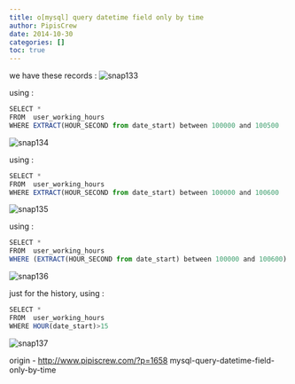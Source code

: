```yaml
---
title: o[mysql] query datetime field only by time
author: PipisCrew
date: 2014-10-30
categories: []
toc: true
---
```


we have these records :
![](https://www.pipiscrew.com/wp-content/uploads/2014/10/snap133.png "snap133")

using :
```js
SELECT *
FROM  user_working_hours
WHERE EXTRACT(HOUR_SECOND from date_start) between 100000 and 100500
```

![](https://www.pipiscrew.com/wp-content/uploads/2014/10/snap134.png "snap134")

using :
```js
SELECT *
FROM  user_working_hours
WHERE EXTRACT(HOUR_SECOND from date_start) between 100000 and 100600
```

![](https://www.pipiscrew.com/wp-content/uploads/2014/10/snap135.png "snap135")

using :
```js
SELECT *
FROM  user_working_hours
WHERE (EXTRACT(HOUR_SECOND from date_start) between 100000 and 100600) AND (EXTRACT(HOUR_SECOND from date_end) between 153000 and 153100)
```

![](https://www.pipiscrew.com/wp-content/uploads/2014/10/snap136.png "snap136")

just for the history, using :
```js
SELECT *
FROM  user_working_hours
WHERE HOUR(date_start)>15
```

![](https://www.pipiscrew.com/wp-content/uploads/2014/10/snap137.png "snap137")

origin - http://www.pipiscrew.com/?p=1658 mysql-query-datetime-field-only-by-time